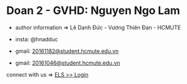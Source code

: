 # Doan 2 - GVHD: Nguyen Ngo Lam
- author information => Lê Danh Đức - Vương Thiên Đan - HCMUTE

- insta: @hnadduc

- gmail: 20161182@student.hcmute.edu.vn

- gmail: 20161046@student.hcmute.edu.vn

connect with us => [ELS >> Login](https://ledanhduc.github.io/doan2/login_en)

